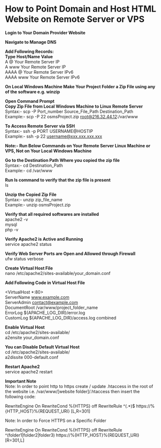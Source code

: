 # **How to Point Domain and Host HTML Website on Remote Server or VPS**  

**Login to Your Domain Provider Website**  

**Navigate to Manage DNS**  

**Add Following Records:**  
**Type**	     **Host/Name**	                **Value**    
A	            @	                    Your Remote Server IP  
A	            www	                    Your Remote Server IP  
AAAA	        @	                    Your Remote Server IPv6  
AAAA	        www	                    Your Remote Server IPv6  

**On Local Windows Machine Make Your Project Folder a Zip File using any of the software e.g. winzip**  

**Open Command Prompt**  
**Copy Zip File from Local Windows Machine to Linux Remote Server**  
Syntax:- scp -P Port_number Source_File_Path Destination_Path  
Example:- scp -P 22 osmsProject.zip root@216.32.44.12:/var/www  


**To Access Remote Server via SSH**  
Syntax:- ssh -p PORT USERNAME@HOSTIP  
Example:- ssh -p 22 username@xxx.xxx.xxx.xxx  

**Note:- Run Below Commands on Your Remote Server Linux Machine or VPS, Not on Your Local Windows Machine**  

**Go to the Destination Path Where you copied the zip file**  
Syntax:- cd Destination_Path  
Example:- cd /var/www  

**Run ls command to verify that the zip file is present**  
ls  

**Unzip the Copied Zip File**  
Syntax:- unzip zip_file_name  
Example:- unzip osmsProject.zip  

**Verify that all required softwares are installed**  
apache2 -v  
mysql  
php -v  

**Verify Apache2 is Active and Running**  
service apache2 status  

**Verify Web Server Ports are Open and Allowed through Firewall**  
ufw status verbose  

**Create Virtual Host File**  
nano /etc/apache2/sites-available/your_domain.conf  

**Add Following Code in Virtual Host File**  

<VirtualHost *:80>  
    ServerName www.example.com  
    ServerAdmin contact@example.com  
    DocumentRoot /var/www/project_folder_name  
    ErrorLog ${APACHE_LOG_DIR}/error.log  
    CustomLog ${APACHE_LOG_DIR}/access.log combined  
</VirtualHost>  
  
**Enable Virtual Host**  
cd /etc/apache2/sites-available/  
a2ensite your_domain.conf  

**You can Disable Default Virtual Host**  
cd /etc/apache2/sites-available/  
a2dissite 000-default.conf

**Restart Apache2**  
service apache2 restart  

**Important Note**  
Note: In order to point http to https create / update .htaccess in the root of the website i.e. /var/www/[website folder]/.htaccess then insert the following code: 

RewriteEngine On
RewriteCond %{HTTPS} off
RewriteRule ^(.*)$ https://%{HTTP_HOST}%{REQUEST_URI} [L,R=301]

Note: In order to Force HTTPS on a Specific Folder

RewriteEngine On 
RewriteCond %{HTTPS} off 
RewriteRule ^(folder1|folder2|folder3) https://%{HTTP_HOST}%{REQUEST_URI} [R=301,L]